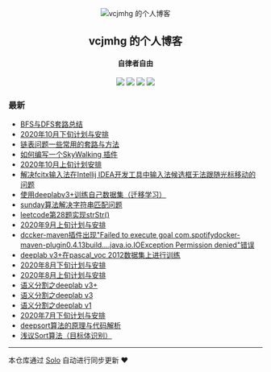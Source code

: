 <p align="center"><img alt="vcjmhg 的个人博客" src="http://img.vcjmhg.top/20200408133631.jpg"></p><h2 align="center">
vcjmhg 的个人博客
</h2>

<h4 align="center">自律者自由</h4>
<p align="center"><a title="vcjmhg 的个人博客" target="_blank" href="https://github.com/goWithHappy/solo-blog"><img src="https://img.shields.io/github/last-commit/goWithHappy/solo-blog.svg?style=flat-square&color=FF9900"></a>
<a title="GitHub repo size in bytes" target="_blank" href="https://github.com/goWithHappy/solo-blog"><img src="https://img.shields.io/github/repo-size/goWithHappy/solo-blog.svg?style=flat-square"></a>
<a title="Solo Version" target="_blank" href="https://github.com/88250/solo/releases"><img src="https://img.shields.io/badge/solo-4.3.1-f1e05a.svg?style=flat-square&color=blueviolet"></a>
<a title="Hits" target="_blank" href="https://github.com/88250/hits"><img src="https://hits.b3log.org/goWithHappy/solo-blog.svg"></a></p>

### 最新

* [BFS与DFS套路总结](https://www.vcjmhg.top/dfs-bfs)
* [2020年10月下旬计划与安排](https://www.vcjmhg.top/2020-10-plan2)
* [链表问题一些常用的套路与方法](https://www.vcjmhg.top/some-methods-of-linklist)
* [如何编写一个SkyWalking 插件](https://www.vcjmhg.top/how-to-develop-a-plugin-for-skywalking)
* [2020年10月上旬计划安排](https://www.vcjmhg.top/2020-10-plan1)
* [解决fcitx输入法在Intellij IDEA开发工具中输入法候选框无法跟随光标移动的问题](https://www.vcjmhg.top/fcitx-not-work-in-idea)
* [使用deeplabv3+训练自己数据集（迁移学习）](https://www.vcjmhg.top/train-own-data-wtih-deeplav3plus)
* [sunday算法解决字符串匹配问题](https://www.vcjmhg.top/sunday)
* [leetcode第28题实现strStr()](https://www.vcjmhg.top/leetcode-28)
* [2020年9月上旬计划与安排](https://www.vcjmhg.top/2020-9-plan1)
* [dccker-maven插件出现"Failed to execute goal com.spotifydocker-maven-plugin0.4.13build....java.io.IOException Permission denied"错误](https://www.vcjmhg.top/solve-docker-maven-permission-deny)
* [deeplab v3+在pascal_voc 2012数据集上进行训练](https://www.vcjmhg.top/train-deeplabv3-puls-with-pascal-voc-2012)
* [2020年8月下旬计划与安排](https://www.vcjmhg.top/2020-8-plan2)
* [2020年8月上旬计划与安排](https://www.vcjmhg.top/2020-8-plan1)
* [语义分割之deeplab v3+](https://www.vcjmhg.top/deeplabv3+)
* [语义分割之deeplab v3](https://www.vcjmhg.top/deeplabv3)
* [语义分割之deeplab v1](https://www.vcjmhg.top/deeplabv1)
* [2020年7月下旬计划与安排](https://www.vcjmhg.top/2020-7-plan2)
* [deepsort算法的原理与代码解析](https://www.vcjmhg.top/deepsort)
* [浅议Sort算法（目标体识别）](https://www.vcjmhg.top/simple-object-online-tracing)



---

本仓库通过 [Solo](https://github.com/88250/solo) 自动进行同步更新 ❤️ 